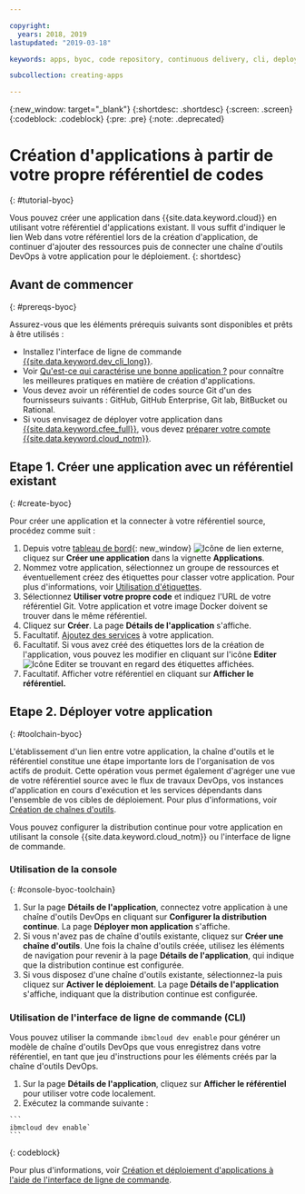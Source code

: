 ```yaml
---

copyright:
  years: 2018, 2019
lastupdated: "2019-03-18"

keywords: apps, byoc, code repository, continuous delivery, cli, deploy

subcollection: creating-apps

---
```


{:new_window: target="_blank"}
{:shortdesc: .shortdesc}
{:screen: .screen}
{:codeblock: .codeblock}
{:pre: .pre}
{:note: .deprecated}

# Création d'applications à partir de votre propre référentiel de codes
{: #tutorial-byoc}

Vous pouvez créer une application dans {{site.data.keyword.cloud}} en utilisant votre référentiel d'applications existant. Il vous suffit d'indiquer le lien Web dans votre référentiel lors de la création d'application, de continuer d'ajouter des ressources puis de connecter une chaîne d'outils DevOps à votre application pour le déploiement.
{: shortdesc}

## Avant de commencer
{: #prereqs-byoc}

Assurez-vous que les éléments prérequis suivants sont disponibles et prêts à être utilisés :

 * Installez l'interface de ligne de commande [{{site.data.keyword.dev_cli_long}}](/docs/cli?topic=cloud-cli-ibmcloud-cli).
 * Voir [Qu'est-ce qui caractérise une bonne application ?](/docs/apps?topic=creating-apps-best-practice) pour connaître les meilleures pratiques en matière de création d'applications.
 * Vous devez avoir un référentiel de codes source Git d'un des fournisseurs suivants : GitHub, GitHub Enterprise, Git lab, BitBucket ou Rational.
 * Si vous envisagez de déployer votre application dans [{{site.data.keyword.cfee_full}}](/docs/cloud-foundry?topic=cloud-foundry-about), vous devez [préparer votre compte {{site.data.keyword.cloud_notm}}](/docs/cloud-foundry?topic=cloud-foundry-prepare).

## Etape 1. Créer une application avec un référentiel existant
{: #create-byoc}

Pour créer une application et la connecter à votre référentiel source, procédez comme suit :

1. Depuis votre [tableau de bord](https://{DomainName}){: new_window} ![Icône de lien externe](../../icons/launch-glyph.svg "Icône de lien externe"), cliquez sur **Créer une application** dans la vignette **Applications**.
2. Nommez votre application, sélectionnez un groupe de ressources et éventuellement créez des étiquettes pour classer votre application. Pour plus d'informations, voir [Utilisation d'étiquettes](/docs/resources?topic=resources-tag).
3. Sélectionnez **Utiliser votre propre code** et indiquez l'URL de votre référentiel Git. Votre application et votre image Docker doivent se trouver dans le même référentiel.
4. Cliquez sur **Créer**. La page **Détails de l'application** s'affiche. 
5. Facultatif. [Ajoutez des services](/docs/apps?topic=creating-apps-add-resource) à votre application.
6. Facultatif. Si vous avez créé des étiquettes lors de la création de l'application, vous pouvez les modifier en cliquant sur l'icône **Editer**![Icône Editer](../../icons/edit-tagging.svg) se trouvant en regard des étiquettes affichées.
7. Facultatif. Afficher votre référentiel en cliquant sur **Afficher le référentiel.**

## Etape 2. Déployer votre application
{: #toolchain-byoc}

L'établissement d'un lien entre votre application, la chaîne d'outils et le référentiel constitue une étape importante lors de l'organisation de vos actifs de produit. Cette opération vous permet également d'agréger une vue de votre référentiel source avec le flux de travaux DevOps, vos instances d'application en cours d'exécution et les services dépendants dans l'ensemble de vos cibles de déploiement. Pour plus d'informations, voir [Création de chaînes d'outils](/docs/services/ContinuousDelivery?topic=ContinuousDelivery-toolchains_getting_started).

Vous pouvez configurer la distribution continue pour votre application en utilisant la console {{site.data.keyword.cloud_notm}} ou l'interface de ligne de commande.

### Utilisation de la console
{: #console-byoc-toolchain}

  1. Sur la page **Détails de l'application**, connectez votre application à une chaîne d'outils DevOps en cliquant sur **Configurer la distribution continue**. La page **Déployer mon application** s'affiche.
  2. Si vous n'avez pas de chaîne d'outils existante, cliquez sur **Créer une chaîne d'outils**. Une fois la chaîne d'outils créée, utilisez les éléments de navigation pour revenir à la page **Détails de l'application**, qui indique que la distribution continue est configurée.
  3. Si vous disposez d'une chaîne d'outils existante, sélectionnez-la puis cliquez sur **Activer le déploiement**. La page **Détails de l'application** s'affiche, indiquant que la distribution continue est configurée.

### Utilisation de l'interface de ligne de commande (CLI)

Vous pouvez utiliser la commande `ibmcloud dev enable` pour générer un modèle de chaîne d'outils DevOps que vous enregistrez dans votre référentiel, en tant que jeu d'instructions pour les éléments créés par la chaîne d'outils DevOps. 

  1. Sur la page **Détails de l'application**, cliquez sur **Afficher le référentiel** pour utiliser votre code localement.
  2. Exécutez la commande suivante :
    
    ```
    ibmcloud dev enable`
    ```
   {: codeblock}

Pour plus d'informations, voir [Création et déploiement d'applications à l'aide de l'interface de ligne de commande](/docs/apps?topic=creating-apps-create-deploy-app-cli).

